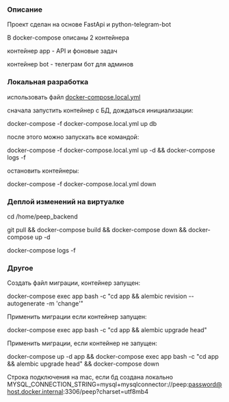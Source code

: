 ### Описание

Проект сделан на основе FastApi и python-telegram-bot

В docker-compose описаны 2 контейнера

контейнер app - API и  фоновые задач

контейнер bot - телеграм бот для админов

### Локальная разработка
использовать файл [docker-compose.local.yml](docker-compose.local.yml)


сначала запустить контейнер с БД, дождаться инициализации:

docker-compose -f docker-compose.local.yml up db

после этого можно запускать все командой:

docker-compose -f docker-compose.local.yml up -d && docker-compose logs -f

остановить контейнеры:

docker-compose -f docker-compose.local.yml down

### Деплой изменений на виртуалке

cd /home/peep_backend

git pull && docker-compose build && docker-compose down && docker-compose up -d

docker-compose logs -f

### Другое

Создать файл миграции, контейнер запущен:

docker-compose exec app bash -c "cd app && alembic revision --autogenerate -m 'change'"

Применить миграции если контейнер запущен:

docker-compose exec app bash -c "cd app && alembic upgrade head"


Применить миграции, если контейнер не запущен:

docker-compose up -d app && docker-compose exec app bash -c "cd app && alembic upgrade head" && docker-compose down

Строка подключения на mac, если бд создана локально
MYSQL_CONNECTION_STRING=mysql+mysqlconnector://peep:password@host.docker.internal:3306/peep?charset=utf8mb4
